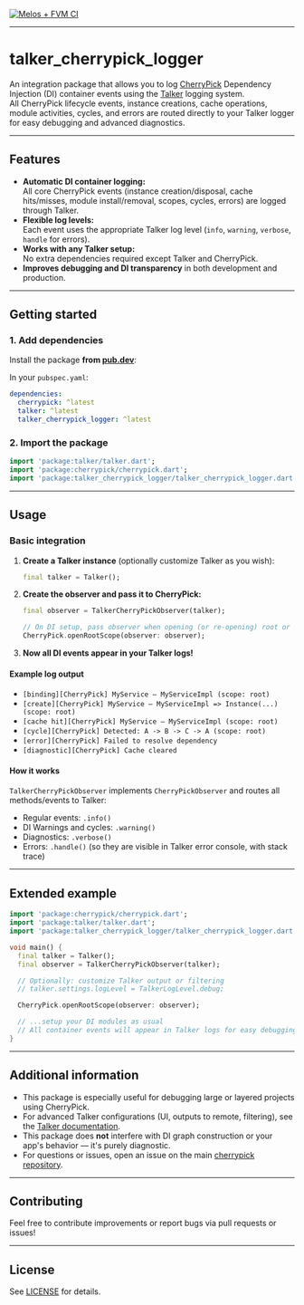 [![Melos + FVM CI](https://github.com/pese-git/cherrypick/actions/workflows/pipeline.yml/badge.svg)](https://github.com/pese-git/cherrypick/actions/workflows/pipeline.yml)

---

# talker_cherrypick_logger

An integration package that allows you to log [CherryPick](https://github.com/pese-dot-work/cherrypick) Dependency Injection (DI) container events using the [Talker](https://pub.dev/packages/talker) logging system.  
All CherryPick lifecycle events, instance creations, cache operations, module activities, cycles, and errors are routed directly to your Talker logger for easy debugging and advanced diagnostics.

---

## Features

- **Automatic DI container logging:**  
  All core CherryPick events (instance creation/disposal, cache hits/misses, module install/removal, scopes, cycles, errors) are logged through Talker.
- **Flexible log levels:**  
  Each event uses the appropriate Talker log level (`info`, `warning`, `verbose`, `handle` for errors).
- **Works with any Talker setup:**  
  No extra dependencies required except Talker and CherryPick.
- **Improves debugging and DI transparency** in both development and production.

---

## Getting started

### 1. Add dependencies

Install the package **from [pub.dev](https://pub.dev/packages/talker_cherrypick_logger)**:

In your `pubspec.yaml`:
```yaml
dependencies:
  cherrypick: ^latest
  talker: ^latest
  talker_cherrypick_logger: ^latest
```

### 2. Import the package
```dart
import 'package:talker/talker.dart';
import 'package:cherrypick/cherrypick.dart';
import 'package:talker_cherrypick_logger/talker_cherrypick_logger.dart';
```

---

## Usage

### Basic integration

1. **Create a Talker instance** (optionally customize Talker as you wish):
    ```dart
    final talker = Talker();
    ```

2. **Create the observer and pass it to CherryPick:**
    ```dart
    final observer = TalkerCherryPickObserver(talker);

    // On DI setup, pass observer when opening (or re-opening) root or any custom scope
    CherryPick.openRootScope(observer: observer);
    ```

3. **Now all DI events appear in your Talker logs!**

#### Example log output

- `[binding][CherryPick] MyService — MyServiceImpl (scope: root)`
- `[create][CherryPick] MyService — MyServiceImpl => Instance(...) (scope: root)`
- `[cache hit][CherryPick] MyService — MyServiceImpl (scope: root)`
- `[cycle][CherryPick] Detected: A -> B -> C -> A (scope: root)`
- `[error][CherryPick] Failed to resolve dependency`
- `[diagnostic][CherryPick] Cache cleared`

#### How it works

`TalkerCherryPickObserver` implements `CherryPickObserver` and routes all methods/events to Talker:
- Regular events: `.info()`  
- DI Warnings and cycles: `.warning()`  
- Diagnostics: `.verbose()`  
- Errors: `.handle()` (so they are visible in Talker error console, with stack trace)

---

## Extended example

```dart
import 'package:cherrypick/cherrypick.dart';
import 'package:talker/talker.dart';
import 'package:talker_cherrypick_logger/talker_cherrypick_logger.dart';

void main() {
  final talker = Talker();
  final observer = TalkerCherryPickObserver(talker);

  // Optionally: customize Talker output or filtering
  // talker.settings.logLevel = TalkerLogLevel.debug;

  CherryPick.openRootScope(observer: observer);

  // ...setup your DI modules as usual
  // All container events will appear in Talker logs for easy debugging!
}
```

---

## Additional information

- This package is especially useful for debugging large or layered projects using CherryPick.
- For advanced Talker configurations (UI, outputs to remote, filtering), see the [Talker documentation](https://pub.dev/packages/talker).
- This package does **not** interfere with DI graph construction or your app's behavior — it's purely diagnostic.
- For questions or issues, open an issue on the main [cherrypick repository](https://github.com/pese-dot-work/cherrypick).

---

## Contributing

Feel free to contribute improvements or report bugs via pull requests or issues!

---

## License

See [LICENSE](LICENSE) for details.

